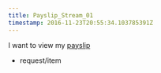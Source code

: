 ```yaml
---
title: Payslip_Stream_01
timestamp: 2016-11-23T20:55:34.103785391Z
---
```


I want to view my [payslip](item_type)
* request/item
